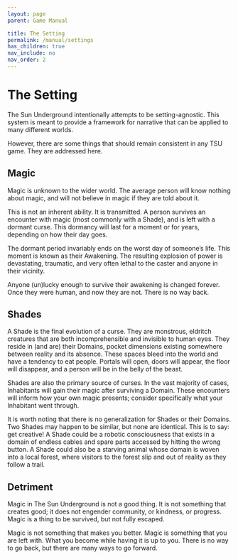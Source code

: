 ```yaml
---
layout: page
parent: Game Manual

title: The Setting
permalink: /manual/settings
has_children: true
nav_include: no
nav_order: 2
---
```

<head>
  <script type="text/javascript" src="./live/js/index.js"></script>
  <link rel="stylesheet" href="../assets/css/main.css">
</head>

# The Setting
The Sun Underground intentionally attempts to be setting-agnostic. This system is meant to provide a framework for narrative that can be applied to many different worlds. 

However, there are some things that should remain consistent in any TSU game. They are addressed here.

## Magic
Magic is unknown to the wider world. The average person will know nothing about magic, and will not believe in magic if they are told about it.

This is not an inherent ability. It is transmitted. A person survives an encounter with magic (most commonly with a Shade), and is left with a dormant curse. This dormancy will last for a moment or for years, depending on how their day goes. 

The dormant period invariably ends on the worst day of someone’s life. This moment is known as their Awakening. The resulting explosion of power is devastating, traumatic, and very often lethal to the caster and anyone in their vicinity. 

Anyone (un)lucky enough to survive their awakening is changed forever. Once they were human, and now they are not. There is no way back.

## Shades
A Shade is the final evolution of a curse. They are monstrous, eldritch creatures that are both incomprehensible and invisible to human eyes. They reside in (and are) their Domains, pocket dimensions existing somewhere between reality and its absence. These spaces bleed into the world and have a tendency to eat people. Portals will open, doors will appear, the floor will disappear, and a person will be in the belly of the beast. 

Shades are also the primary source of curses. In the vast majority of cases, Inhabitants will gain their magic after surviving a Domain. These encounters will inform how your own magic presents; consider specifically what your Inhabitant went through.

It is worth noting that there is no generalization for Shades or their Domains. Two Shades may happen to be similar, but none are identical. This is to say: get creative! A Shade could be a robotic consciousness that exists in a domain of endless cables and spare parts accessed by hitting the wrong button. A Shade could also be a starving animal whose domain is woven into a local forest, where visitors to the forest slip and out of reality as they follow a trail. 

## Detriment
Magic in The Sun Underground is not a good thing. It is not something that creates good; it does not engender community, or kindness, or progress. Magic is a thing to be survived, but not fully escaped. 

Magic is not something that makes you better. Magic is something that you are left with. What you become while having it is up to you. There is no way to go back, but there are many ways to go forward. 
